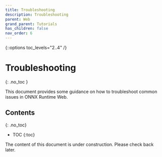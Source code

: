```yaml
---
title: Troubleshooting
description: Troubleshooting
parent: Web
grand_parent: Tutorials
has_children: false
nav_order: 6
---
```


{::options toc_levels="2..4" /}

# Troubleshooting
{: .no_toc }

This document provides some guidance on how to troubleshoot common issues in ONNX Runtime Web.

## Contents
{: .no_toc}

* TOC
{:toc}

The content of this document is under construction. Please check back later.
